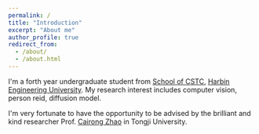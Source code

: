 ```yaml
---
permalink: /
title: "Introduction"
excerpt: "About me"
author_profile: true
redirect_from: 
  - /about/
  - /about.html
---
```


I'm a forth year undergraduate student from [School of CSTC](https://cstc.hrbeu.edu.cn/), [Harbin Engineering University](https://www.hrbeu.edu.cn/). My research interest includes computer vision, person reid, diffusion model.

I'm very fortunate to have the opportunity to be advised by the brilliant and kind researcher Prof. [Cairong Zhao](https://vill-lab.github.io/) in Tongji University.
